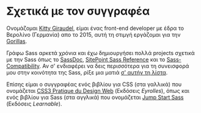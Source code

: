 
# Σχετικά με τον συγγραφέα

Ονομάζομαι [Kitty Giraudel](https://kittygiraudel.com), είμαι ένας front-end developer με έδρα το Βερολίνο (Γερμανία) απο το 2015, αυτή τη στιμγή εργάζομαι για την [Gorillas](https://gorillas.io/).

Γράφω Sass αρκετά χρόνια και έχω δημιουργήσει πολλά projects σχετικά με την Sass όπως το [SassDoc](http://sassdoc.com), [SitePoint Sass Reference](https://sitepoint.com/sass-reference/) και το [Sass-Compatibility](https://kittygiraudel.github.io/sass-compatibility/). Αν σ' ενδιαφέρει να δεις περισσότερα για τη συνεισφορά μου στην κοινότητα της Sass, ρίξε μια ματιά [σ' αυτήν τη λίστα](https://github.com/KittyGiraudel/awesome-sass).

Επίσης είμαι ο συγγραφέας ενός βιβλίου για CSS (στα γαλλικά) που ονομάζεται [CSS3 Pratique du Design Web](https://www.eyrolles.com/Informatique/Livre/css3-9782212678963/) (Εκδόσεις *Eyrolles*), όπως και ενός βιβλίου για Sass (στα αγγλικά) που ονομάζεται [Jump Start Sass](https://learnable.com/books/jump-start-sass) (Εκδόσεις *Learnable*).

